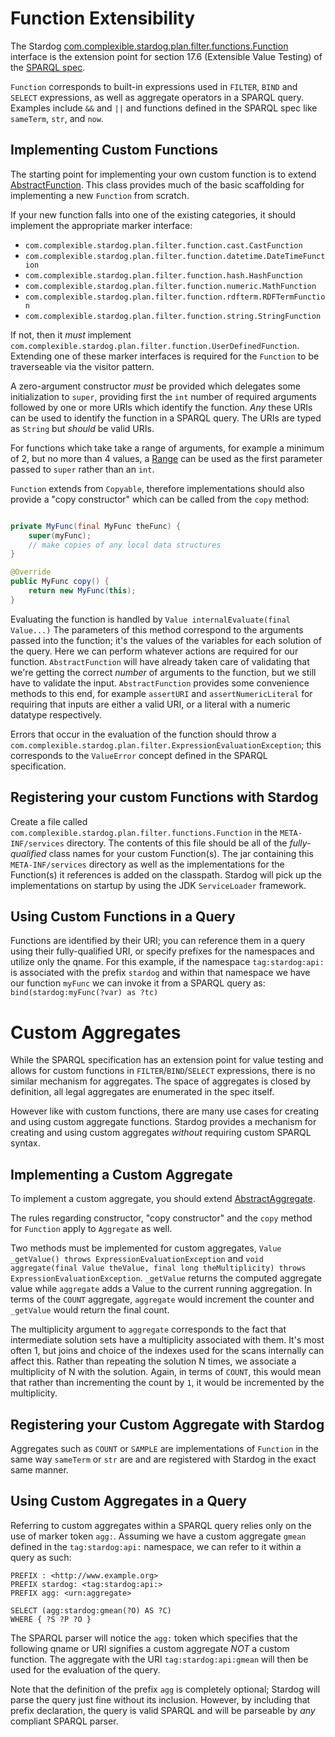 # Function Extensibility

The Stardog [com.complexible.stardog.plan.filter.functions.Function](http://docs.stardog.com/java/snarl/com/complexible/stardog/plan/filter/functions/Function.html)
interface is the extension point for section 17.6 (Extensible Value Testing) of the [SPARQL spec](http://www.w3.org/TR/2012/PR-sparql11-query-20121108/#extensionFunctions).

`Function` corresponds to built-in expressions used in `FILTER`, `BIND` and `SELECT` expressions, as well as
aggregate operators in a SPARQL query. Examples include `&&` and `||` and functions defined in the
SPARQL spec like `sameTerm`, `str`, and `now`.

## Implementing Custom Functions

The starting point for implementing your own custom function is to extend [AbstractFunction](http://docs.stardog.com/java/snarl/com/complexible/stardog/plan/filter/functions/AbstractFunction.html).
This class provides much of the basic scaffolding for implementing a new `Function` from scratch.

If your new function falls into one of the existing categories, it should implement the appropriate marker interface:

* `com.complexible.stardog.plan.filter.function.cast.CastFunction`
* `com.complexible.stardog.plan.filter.function.datetime.DateTimeFunction`
* `com.complexible.stardog.plan.filter.function.hash.HashFunction`
* `com.complexible.stardog.plan.filter.function.numeric.MathFunction`
* `com.complexible.stardog.plan.filter.function.rdfterm.RDFTermFunction`
* `com.complexible.stardog.plan.filter.function.string.StringFunction`


If not, then it *must* implement `com.complexible.stardog.plan.filter.function.UserDefinedFunction`.  Extending one
of these marker interfaces is required for the `Function` to be traverseable via the visitor pattern.

A zero-argument constructor *must* be provided which delegates some initialization to `super`, providing first the `int`
number of required arguments followed by one or more URIs which identify the function.  _Any_ these URIs can be used to
identify the function in a SPARQL query. The URIs are typed as `String` but *should* be valid URIs.

For functions which take take a range of arguments, for example a minimum of 2, but no more than 4 values, a
[Range](http://docs.guava-libraries.googlecode.com/git-history/release/javadoc/com/google/common/collect/Range.html)
can be used as the first parameter passed to `super` rather than an `int`.

`Function` extends from `Copyable`, therefore implementations should also provide a "copy constructor" which can be
called from the `copy` method:

```java

private MyFunc(final MyFunc theFunc) {
    super(myFunc);
    // make copies of any local data structures
}

@Override
public MyFunc copy() {
	return new MyFunc(this);
}
```

Evaluating the function is handled by `Value internalEvaluate(final Value...)` The parameters of this method correspond
to the arguments passed into the function; it's the values of the variables for each solution of the query.  Here we can
perform whatever actions are required for our function.  `AbstractFunction` will have already taken care of validating
that we're getting the correct _number_ of arguments to the function, but we still have to validate the input.
`AbstractFunction` provides some convenience methods to this end, for example `assertURI` and `assertNumericLiteral`
for requiring that inputs are either a valid URI, or a literal with a numeric datatype respectively.

Errors that occur in the evaluation of the function should throw a
`com.complexible.stardog.plan.filter.ExpressionEvaluationException`; this corresponds to the `ValueError` concept
defined in the SPARQL specification.

## Registering your custom Functions with Stardog

Create a file called `com.complexible.stardog.plan.filter.functions.Function` in the `META-INF/services` directory.
The contents of this file should be all of the *fully-qualified* class names for your custom Function(s).  The
jar containing this `META-INF/services` directory as well as the implementations for the Function(s) it references is
added on the classpath. Stardog will pick up the implementations on startup by using the JDK `ServiceLoader` framework.

## Using Custom Functions in a Query

Functions are identified by their URI; you can reference them in a query using their fully-qualified URI, or specify
prefixes for the namespaces and utilize only the qname.  For this example, if the namespace `tag:stardog:api:` is
associated with the prefix `stardog` and within that namespace we have our function `myFunc` we can invoke it
from a SPARQL query as: `bind(stardog:myFunc(?var) as ?tc)`

# Custom Aggregates

While the SPARQL specification has an extension point for value testing and allows for custom functions in
`FILTER`/`BIND`/`SELECT` expressions, there is no similar mechanism for aggregates.  The space of aggregates is closed
by definition, all legal aggregates are enumerated in the spec itself.

However like with custom functions, there are many use cases for creating and using custom aggregate functions.  Stardog
provides a mechanism for creating and using custom aggregates *without* requiring custom SPARQL syntax.

## Implementing a Custom Aggregate

To implement a custom aggregate, you should extend
[AbstractAggregate](http://docs.stardog.com/java/snarl/com/complexible/stardog/plan/aggregates/AbstractAggregate.html).

The rules regarding constructor, "copy constructor" and the `copy` method for `Function` apply to `Aggregate` as well.

Two methods must be implemented for custom aggregates, `Value _getValue() throws ExpressionEvaluationException` and
`void aggregate(final Value theValue, final long theMultiplicity) throws ExpressionEvaluationException`.  `_getValue`
returns the computed aggregate value while `aggregate` adds a Value to the current running aggregation.  In terms of
the `COUNT` aggregate, `aggregate` would increment the counter and `_getValue` would return the final count.

The multiplicity argument to `aggregate` corresponds to the fact that intermediate solution sets have a
multiplicity associated with them.  It's most often 1, but joins and choice of the indexes used for the scans
internally can affect this.  Rather than repeating the solution N times, we associate a multiplicity of N with the
solution.  Again, in terms of `COUNT`, this would mean that rather than incrementing the count by `1`, it would be
incremented by the multiplicity.

## Registering your Custom Aggregate with Stardog

Aggregates such as `COUNT` or `SAMPLE` are implementations of `Function` in the same way `sameTerm` or `str` are and
are registered with Stardog in the exact same manner.


## Using Custom Aggregates in a Query

Referring to custom aggregates within a SPARQL query relies only on the use of marker token `agg:`.  Assuming we have
a custom aggregate `gmean` defined in the `tag:stardog:api:` namespace, we can refer to it within a query as such:

```sparql
PREFIX : <http://www.example.org>
PREFIX stardog: <tag:stardog:api:>
PREFIX agg: <urn:aggregate>

SELECT (agg:stardog:gmean(?O) AS ?C)
WHERE { ?S ?P ?O }
```

The SPARQL parser will notice the `agg:` token which specifies that the following qname or URI signifies a custom
aggregate *NOT* a custom function.  The aggregate with the URI `tag:stardog:api:gmean` will then be used for the
evaluation of the query.

Note that the definition of the prefix `agg` is completely optional; Stardog will parse the query just fine without its
inclusion.  However, by including that prefix declaration, the query is valid SPARQL and will be parseable by _any_
compliant SPARQL parser.
